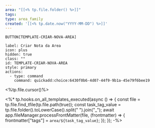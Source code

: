 ```yaml
---
area: "[[<% tp.file.folder() %>]]"
tags:
type: area_family
created: '[[<% tp.date.now("YYYY-MM-DD") %>]]'
---
```


 `BUTTON[TEMPLATE-CRIAR-NOVA-AREA]`     

```meta-bind-button
label: Criar Nota da Area
icon: plus
hidden: true
class: ""
id: TEMPLATE-CRIAR-NOVA-AREA
style: primary
actions:
  - type: command
    command: quickadd:choice:6430f0b6-4d07-44f9-9b1a-45e79f6bee19
```
<%tp.file.cursor()%>



<%* tp.hooks.on_all_templates_executed(async () => { 
    const file = tp.file.find_tfile(tp.file.path(true)); 
    const task_tag_value = tp.file.folder().toLowerCase().split(" ").join("_");
    await app.fileManager.processFrontMatter(file, (frontmatter) => { 
        frontmatter["tags"] = `area/${task_tag_value}`; 
    }); 
}); -%>